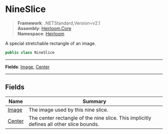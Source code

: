 # NineSlice

> **Framework**: .NETStandard,Version=v2.1  
> **Assembly**: [Heirloom.Core][0]  
> **Namespace**: [Heirloom][0]  

A special stretchable rectangle of an image.

```cs
public class NineSlice
```

--------------------------------------------------------------------------------

**Fields**: [Image][1], [Center][2]

--------------------------------------------------------------------------------

## Fields

| Name        | Summary                                                                                 |
|-------------|-----------------------------------------------------------------------------------------|
| [Image][1]  | The image used by this nine slice.                                                      |
| [Center][2] | The center rectangle of the nine slice. This implicitly defines all other slice bounds. |

[0]: ../Heirloom.Core.md
[1]: Heirloom.NineSlice.Image.md
[2]: Heirloom.NineSlice.Center.md
